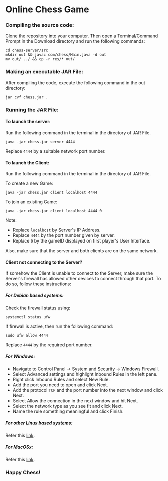 # Online Chess Game

### Compiling the source code:

Clone the repository into your computer.
Then open a Terminal/Command Prompt in the Download directory and run the following commands:
```
cd chess-server/src
mkdir out && javac com/chess/Main.java -d out
mv out/ ../ && cp -r res/* out/
```

### Making an executable JAR File:

After compiling the code, execute the following command in the out directory:
```
jar cvf chess.jar .
```

### Running the JAR File:

#### To launch the server:

Run the following command in the terminal in the directory of JAR File.
```
java -jar chess.jar server 4444
```

Replace `4444` by a suitable network port number.

#### To launch the Client:

Run the following command in the terminal in the directory of JAR File.

To create a new Game:
```
java -jar chess.jar client localhost 4444
```

To join an existing Game:
```
java -jar chess.jar client localhost 4444 0
```

Note: 
- Replace `localhost` by Server's IP Address.
- Replace `4444` by the port number given by server.
- Replace `0` by the gameID displayed on first player's User Interface.

Also, make sure that the server and both clients are on the same network.

#### Client not connecting to the Server?

If somehow the Client is unable to connect to the Server, make sure the Server's firewall has allowed other devices to connect through that port.
To do so, follow these instructions:

##### For Debian based systems:
Check the firewall status using:
```
systemctl status ufw
```
If firewall is active, then run the following command:
```
sudo ufw allow 4444
```
Replace `4444` by the required port number.

##### For Windows:
- Navigate to Control Panel -> System and Security -> Windows Firewall.
- Select Advanced settings and highlight Inbound Rules in the left pane.
- Right click Inbound Rules and select New Rule.
- Add the port you need to open and click Next.
- Add the protocol `TCP` and the port number into the next window and click Next.
- Select Allow the connection in the next window and hit Next.
- Select the network type as you see fit and click Next.
- Name the rule something meaningful and click Finish.

##### For other Linux based systems:
  Refer this [link](https://www.ibm.com/support/knowledgecenter/en/STXKQY_5.0.0/com.ibm.spectrum.scale.v5r00.doc/bl1adv_firewallportopenexamples.htm).
  
##### For MacOSx:
  Refer this [link](https://gauravsohoni.wordpress.com/2015/04/14/mac-osx-open-port/).

### Happy Chess!
